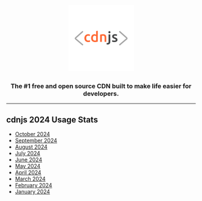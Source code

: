 <h1 align="center">
    <a href="https://cdnjs.com"><img src="https://raw.githubusercontent.com/cdnjs/brand/master/logo/standard/dark-512.png" width="175px" alt="< cdnjs >"></a>
</h1>
 
<h3 align="center">The #1 free and open source CDN built to make life easier for developers.</h3>

---

## cdnjs 2024 Usage Stats

* [October 2024](cdnjs_October_2024.md)
* [September 2024](cdnjs_September_2024.md)
* [August 2024](cdnjs_August_2024.md)
* [July 2024](cdnjs_July_2024.md)
* [June 2024](cdnjs_June_2024.md)
* [May 2024](cdnjs_May_2024.md)
* [April 2024](cdnjs_April_2024.md)
* [March 2024](cdnjs_March_2024.md)
* [February 2024](cdnjs_February_2024.md)
* [January 2024](cdnjs_January_2024.md)
